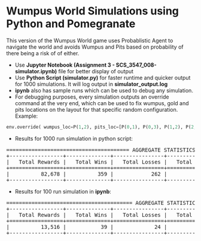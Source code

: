 # Wumpus World Simulations using Python and Pomegranate

This version of the Wumpus World game uses Probablistic Agent to navigate the world and avoids Wumpus and Pits based on probability of there being a risk of of either.

- Use __Jupyter Notebook (Assignment 3 - SCS_3547_008-simulator.ipynb)__ file for better display of output
- Use __Python Script (simulator.py)__ for faster runtime and quicker output for 1000 simulations. It will log output in __simulator_output.log__
- __ipynb__ also has sample runs which can be used to debug any simulation.
- For debugging purposes, every simulation outputs an override command at the very end, which can be used to fix wumpus, gold and pits locations on the layout for that specific random configuration. Example:
```python
env.override( wumpus_loc=P(1,2), pits_loc=[P(0,1), P(0,3), P(1,2), P(2,2), P(2,3)], gold_loc=P(3,3) )
```

- Results for 1000 run simulation in python script:

<pre>
======================================= AGGREGATE STATISTICS FOR 1000 RUNS ========================================
+-----------------+--------------+----------------+-------------------+----------------------+--------------------+
|   Total Rewards |   Total Wins |   Total Losses |   Total Abondoned |   Total Wumpus Kills |   Total Pits Faced |
+=================+==============+================+===================+======================+====================+
|          82,678 |          359 |            262 |               379 |                  123 |              2,997 |
+-----------------+--------------+----------------+-------------------+----------------------+--------------------+
</pre>

- Results for 100 run simulation in __ipynb__:

<pre>
======================================== AGGREGATE STATISTICS FOR 100 RUNS ========================================
+-----------------+--------------+----------------+-------------------+----------------------+--------------------+
|   Total Rewards |   Total Wins |   Total Losses |   Total Abondoned |   Total Wumpus Kills |   Total Pits Faced |
+=================+==============+================+===================+======================+====================+
|          13,516 |           39 |             24 |                37 |                   10 |                271 |
+-----------------+--------------+----------------+-------------------+----------------------+--------------------+
</pre>

